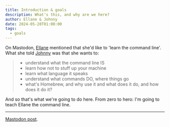 ```yaml
---
title: Introduction & goals
description: What's this, and why are we here?
author: Ellane & Johnny
date: 2024-05-28T01:00:00
tags:
  - goals
---
```


On Mastodon, [Ellane](https://pkm.social/@ellane) mentioned that she'd like to 'learn the command line'. What she told [Johnny](https://hachyderm.io/@johnnydecimal) was that she wants to:

> - understand what the command line IS
> - learn how not to stuff up your machine
> - learn what language it speaks
> - understand what commands DO, where things go
> - what's Homebrew, and why use it and what does it do, and how does it do it?

And so that's what we're going to do here. From zero to hero: I'm going to teach Ellane the command line.

---

[Mastodon post](https://hachyderm.io/@johnnydecimal/112522240170315383).

